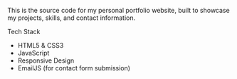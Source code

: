 This is the source code for my personal portfolio website, built to showcase my projects, skills, 
and contact information.

Tech Stack

- HTML5 & CSS3
- JavaScript
- Responsive Design
- EmailJS (for contact form submission)
